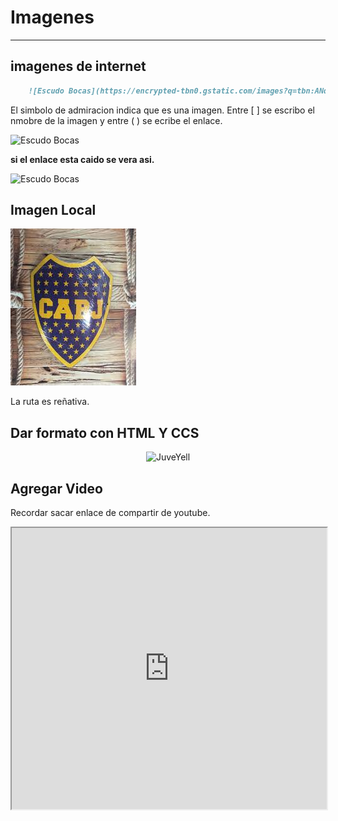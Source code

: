 # Imagenes

---

## imagenes de internet

```md
    ![Escudo Bocas](https://encrypted-tbn0.gstatic.com/images?q=tbn:ANd9GcRKXEQ1iw2Ww6aU86qe1GSdXdszW_rTNQSDhg&usqp=CAU)
```

El simbolo de admiracion indica que es una imagen. Entre [ ] se escribo el nmobre de la imagen y entre ( ) se ecribe el enlace. 

![Escudo Bocas](https://encrypted-tbn0.gstatic.com/images?q=tbn:ANd9GcRKXEQ1iw2Ww6aU86qe1GSdXdszW_rTNQSDhg&usqp=CAU "logo de internet")

**si el enlace esta caido se vera asi.**

![Escudo Bocas](https://)

## Imagen Local

![Escudo en Local](img/images.jpg "Logo en local")

La ruta es reñativa.

## Dar formato con HTML Y CCS

<div style = 'text-align:center;'>
        <img src="https://pbs.twimg.com/media/EiAAHfoU4AADis4?format=jpg&name=small" alt="JuveYell" width="300px">
</div>

## Agregar Video

Recordar sacar enlace de compartir de youtube.



<iframe name="marco" width="100%" height="450"
  src="https://w.soundcloud.com/player/?url=https%3A//api.soundcloud.com/tracks/38289724&visual=true">
</iframe>